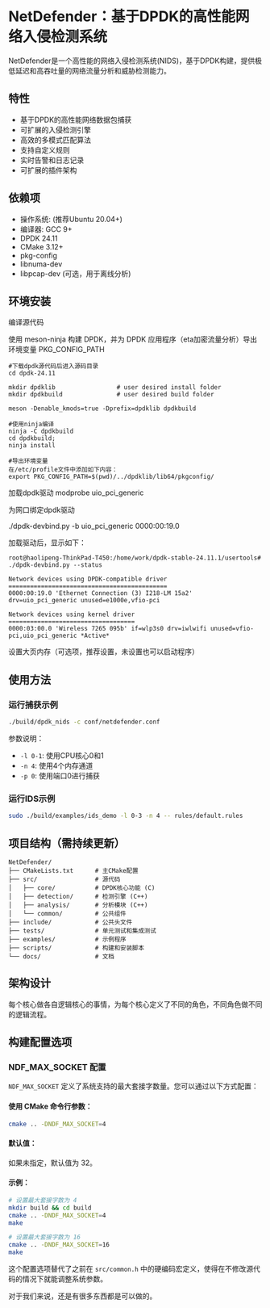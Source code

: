 # NetDefender：基于DPDK的高性能网络入侵检测系统

NetDefender是一个高性能的网络入侵检测系统(NIDS)，基于DPDK构建，提供极低延迟和高吞吐量的网络流量分析和威胁检测能力。



## 特性

- 基于DPDK的高性能网络数据包捕获
- 可扩展的入侵检测引擎
- 高效的多模式匹配算法
- 支持自定义规则
- 实时告警和日志记录
- 可扩展的插件架构



## 依赖项

- 操作系统:  (推荐Ubuntu 20.04+)
- 编译器: GCC 9+
- DPDK 24.11
- CMake 3.12+
- pkg-config
- libnuma-dev
- libpcap-dev (可选，用于离线分析)



## 环境安装

编译源代码

使用 meson-ninja 构建 DPDK，并为 DPDK 应用程序（eta加密流量分析）导出环境变量 PKG_CONFIG_PATH

```
#下载dpdk源代码后进入源码目录
cd dpdk-24.11

mkdir dpdklib                 # user desired install folder
mkdir dpdkbuild               # user desired build folder

meson -Denable_kmods=true -Dprefix=dpdklib dpdkbuild

#使用ninja编译
ninja -C dpdkbuild
cd dpdkbuild; 
ninja install

#导出环境变量
在/etc/profile文件中添加如下内容：
export PKG_CONFIG_PATH=$(pwd)/../dpdklib/lib64/pkgconfig/
```



加载dpdk驱动
modprobe uio_pci_generic



为网口绑定dpdk驱动

./dpdk-devbind.py -b uio_pci_generic 0000:00:19.0

加载驱动后，显示如下：

```
root@haolipeng-ThinkPad-T450:/home/work/dpdk-stable-24.11.1/usertools# ./dpdk-devbind.py --status

Network devices using DPDK-compatible driver
============================================
0000:00:19.0 'Ethernet Connection (3) I218-LM 15a2' drv=uio_pci_generic unused=e1000e,vfio-pci

Network devices using kernel driver
===================================
0000:03:00.0 'Wireless 7265 095b' if=wlp3s0 drv=iwlwifi unused=vfio-pci,uio_pci_generic *Active*
```



设置大页内存（可选项，推荐设置，未设置也可以启动程序）





## 使用方法

### 运行捕获示例

```bash
./build/dpdk_nids -c conf/netdefender.conf
```

参数说明：
- `-l 0-1`: 使用CPU核心0和1
- `-n 4`: 使用4个内存通道
- `-p 0`: 使用端口0进行捕获

### 运行IDS示例

```bash
sudo ./build/examples/ids_demo -l 0-3 -n 4 -- rules/default.rules
```

## 项目结构（需持续更新）

```
NetDefender/
├── CMakeLists.txt      # 主CMake配置
├── src/                # 源代码
│   ├── core/           # DPDK核心功能 (C)
│   ├── detection/      # 检测引擎 (C++)
│   ├── analysis/       # 分析模块 (C++)
│   └── common/         # 公共组件
├── include/            # 公共头文件
├── tests/              # 单元测试和集成测试
├── examples/           # 示例程序
├── scripts/            # 构建和安装脚本
└── docs/               # 文档
```

## 架构设计
每个核心做各自逻辑核心的事情，为每个核心定义了不同的角色，不同角色做不同的逻辑流程。



## 构建配置选项

### NDF_MAX_SOCKET 配置

`NDF_MAX_SOCKET` 定义了系统支持的最大套接字数量。您可以通过以下方式配置：

#### 使用 CMake 命令行参数：
```bash
cmake .. -DNDF_MAX_SOCKET=4
```



#### 默认值：

如果未指定，默认值为 32。

#### 示例：
```bash
# 设置最大套接字数为 4
mkdir build && cd build
cmake .. -DNDF_MAX_SOCKET=4
make

# 设置最大套接字数为 16  
cmake .. -DNDF_MAX_SOCKET=16
make
```

这个配置选项替代了之前在 `src/common.h` 中的硬编码宏定义，使得在不修改源代码的情况下就能调整系统参数。 

对于我们来说，还是有很多东西都是可以做的。